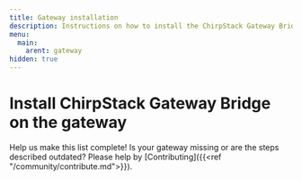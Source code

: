 ```yaml
---
title: Gateway installation
description: Instructions on how to install the ChirpStack Gateway Bridge component on the gateway itself.
menu:
  main:
    arent: gateway
hidden: true
---
```


# Install ChirpStack Gateway Bridge on the gateway

Help us make this list complete! Is your gateway missing or are the steps described outdated?
Please help by [Contributing]({{<ref "/community/contribute.md">}}).
